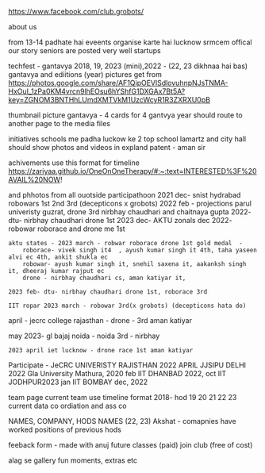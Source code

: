 https://www.facebook.com/club.grobots/


about us

from 13-14
padhate hai 
eveents organise karte hai 
lucknow srmcem 
offical 
our story 
seniors are posted very well 
startups


techfest - gantavya
2018, 19, 2023 (mini),2022 - (22, 23 dikhnaa hai bas)
gantavya and ediitions (year)
pictures get from 
https://photos.google.com/share/AF1QipOEVlSdlovuhnpNJsTNMA-HxOuI_1zPa0KM4vrcn9lhEOsu6hYShfG1DXGAx7Bt5A?key=ZGNOM3BNTHhLUmdXMTVkM1UzcWcyR1R3ZXRXU0pB

thumbnail picture
gantavya - 
4 cards for 4 gantvya year
should route to another page to the media files


initiatives
schools me padha 
luckow ke 2 top school 
lamartz and city hall
should show photos and videos in expland
patent - aman sir


achivements
use this format for timeline 
https://zariyaa.github.io/OneOnOneTherapy/#:~:text=INTERESTED%3F%20AVAIL%20NOW!

and phhotos from all ouotside participathoon 
    2021 dec- snist hydrabad robowars 1st 2nd 3rd (decepticons x grobots)
    2022 feb - projections parul univeristy guzrat, drone 3rd nirbhay chaudhari and chaitnaya gupta
    2022- dtu- nirbhay chaudhari drone 1st
    2023 dec- AKTU zonals 
        dec 2022- robowar roborace and drone me 1st 
    
    aktu states - 2023 march - robwar roborace drone 1st gold medal  - 
        roborace- vivek singh it4  , ayush kumar singh it 4th, taha yaseen alvi ec 4th, ankit shukla ec
        robowar- ayush kumar singh it, snehil saxena it, aakanksh singh it, dheeraj kumar rajput ec
        drone - nirbhay chaudhari cs, aman katiyar it, 
   
    2023 feb- dtu- nirbhay chaudhari drone 1st, roborace 3rd 
     
    IIT ropar 2023 march - robowar 3rd(x grobots) (decepticons hata do)

   april -  jecrc college rajasthan - drone - 3rd 
   aman katiyar 

   may 2023-  gl bajaj noida - noida 3rd - nirbhay

    2023 april iet lucknow - drone race 1st aman katiyar


Participate - 
JeCRC UNIVERISTY RAJISTHAN 2022 APRIL 
JJSIPU DELHI 2022
Gla University Mathura, 2020 feb
IIT DHANBAD 2022, oct
IIT JODHPUR2023 jan
IIT BOMBAY dec, 2022


team page
current team 
use timeline format 
2018- hod
19
20
21
22
23 current data
co ordiation and ass co 

NAMES, COMPANY, HODS NAMES (22, 23)
Akshat - comapnies have worked
positions of previous hods

feeback form - made with anuj
future classes (paid)
join club (free of cost)

alag se gallery 
fun moments, extras etc 
